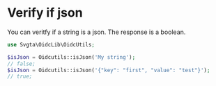 # Verify if json

You can veritfy if a string is a json. The response is a boolean.

```php
use Svgta\OidcLib\OidcUtils;

$isJson = Oidcutils::isJson('My string');
// false;
$isJson = Oidcutils::isJson('{"key": "first", "value": "test"}');
// true;
```
